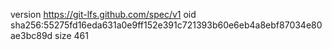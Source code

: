 version https://git-lfs.github.com/spec/v1
oid sha256:55275fd16eda631a0e9ff152e391c721393b60e6eb4a8ebf87034e80ae3bc89d
size 461
